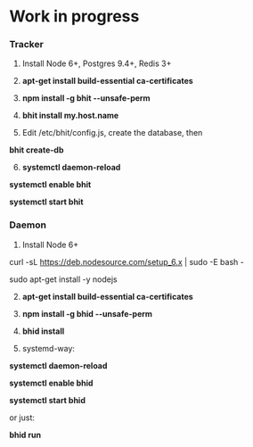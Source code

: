 # Work in progress

### Tracker

1. Install Node 6+, Postgres 9.4+, Redis 3+

2. **apt-get install build-essential ca-certificates**

3. **npm install -g bhit --unsafe-perm**

4. **bhit install my.host.name**

5. Edit /etc/bhit/config.js, create the database, then

  **bhit create-db**

6. **systemctl daemon-reload**

  **systemctl enable bhit**

  **systemctl start bhit**

### Daemon

1. Install Node 6+

curl -sL https://deb.nodesource.com/setup_6.x | sudo -E bash -

sudo apt-get install -y nodejs

2. **apt-get install build-essential ca-certificates**

3. **npm install -g bhid --unsafe-perm**

4. **bhid install**

5. systemd-way:

  **systemctl daemon-reload**

  **systemctl enable bhid**

  **systemctl start bhid**

  or just:
  
  **bhid run**
